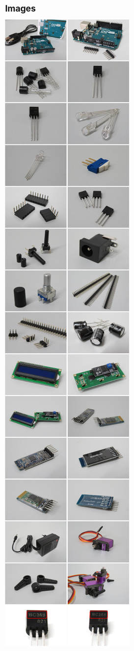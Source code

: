 # Images

[<img src="https://raw.githubusercontent.com/deltarobotone/image_database/master/electronic_parts/electronic_parts%20(1).PNG" width="200">](https://raw.githubusercontent.com/deltarobotone/image_database/master/electronic_parts/electronic_parts%20(1).PNG)
[<img src="https://raw.githubusercontent.com/deltarobotone/image_database/master/electronic_parts/electronic_parts%20(2).PNG" width="200">](https://raw.githubusercontent.com/deltarobotone/image_database/master/electronic_parts/electronic_parts%20(2).PNG)
[<img src="https://raw.githubusercontent.com/deltarobotone/image_database/master/electronic_parts/electronic_parts%20(3).PNG" width="200">](https://raw.githubusercontent.com/deltarobotone/image_database/master/electronic_parts/electronic_parts%20(3).PNG)
[<img src="https://raw.githubusercontent.com/deltarobotone/image_database/master/electronic_parts/electronic_parts%20(4).PNG" width="200">](https://raw.githubusercontent.com/deltarobotone/image_database/master/electronic_parts/electronic_parts%20(4).PNG)
[<img src="https://raw.githubusercontent.com/deltarobotone/image_database/master/electronic_parts/electronic_parts%20(5).PNG" width="200">](https://raw.githubusercontent.com/deltarobotone/image_database/master/electronic_parts/electronic_parts%20(5).PNG)
[<img src="https://raw.githubusercontent.com/deltarobotone/image_database/master/electronic_parts/electronic_parts%20(6).PNG" width="200">](https://raw.githubusercontent.com/deltarobotone/image_database/master/electronic_parts/electronic_parts%20(6).PNG)
[<img src="https://raw.githubusercontent.com/deltarobotone/image_database/master/electronic_parts/electronic_parts%20(7).PNG" width="200">](https://raw.githubusercontent.com/deltarobotone/image_database/master/electronic_parts/electronic_parts%20(7).PNG)
[<img src="https://raw.githubusercontent.com/deltarobotone/image_database/master/electronic_parts/electronic_parts%20(8).PNG" width="200">](https://raw.githubusercontent.com/deltarobotone/image_database/master/electronic_parts/electronic_parts%20(8).PNG)
[<img src="https://raw.githubusercontent.com/deltarobotone/image_database/master/electronic_parts/electronic_parts%20(9).PNG" width="200">](https://raw.githubusercontent.com/deltarobotone/image_database/master/electronic_parts/electronic_parts%20(9).PNG)
[<img src="https://raw.githubusercontent.com/deltarobotone/image_database/master/electronic_parts/electronic_parts%20(10).PNG" width="200">](https://raw.githubusercontent.com/deltarobotone/image_database/master/electronic_parts/electronic_parts%20(10).PNG)
[<img src="https://raw.githubusercontent.com/deltarobotone/image_database/master/electronic_parts/electronic_parts%20(11).PNG" width="200">](https://raw.githubusercontent.com/deltarobotone/image_database/master/electronic_parts/electronic_parts%20(11).PNG)
[<img src="https://raw.githubusercontent.com/deltarobotone/image_database/master/electronic_parts/electronic_parts%20(12).PNG" width="200">](https://raw.githubusercontent.com/deltarobotone/image_database/master/electronic_parts/electronic_parts%20(12).PNG)
[<img src="https://raw.githubusercontent.com/deltarobotone/image_database/master/electronic_parts/electronic_parts%20(13).PNG" width="200">](https://raw.githubusercontent.com/deltarobotone/image_database/master/electronic_parts/electronic_parts%20(13).PNG)
[<img src="https://raw.githubusercontent.com/deltarobotone/image_database/master/electronic_parts/electronic_parts%20(14).PNG" width="200">](https://raw.githubusercontent.com/deltarobotone/image_database/master/electronic_parts/electronic_parts%20(14).PNG)
[<img src="https://raw.githubusercontent.com/deltarobotone/image_database/master/electronic_parts/electronic_parts%20(15).PNG" width="200">](https://raw.githubusercontent.com/deltarobotone/image_database/master/electronic_parts/electronic_parts%20(15).PNG)
[<img src="https://raw.githubusercontent.com/deltarobotone/image_database/master/electronic_parts/electronic_parts%20(16).PNG" width="200">](https://raw.githubusercontent.com/deltarobotone/image_database/master/electronic_parts/electronic_parts%20(16).PNG)
[<img src="https://raw.githubusercontent.com/deltarobotone/image_database/master/electronic_parts/electronic_parts%20(17).PNG" width="200">](https://raw.githubusercontent.com/deltarobotone/image_database/master/electronic_parts/electronic_parts%20(17).PNG)
[<img src="https://raw.githubusercontent.com/deltarobotone/image_database/master/electronic_parts/electronic_parts%20(18).PNG" width="200">](https://raw.githubusercontent.com/deltarobotone/image_database/master/electronic_parts/electronic_parts%20(18).PNG)
[<img src="https://raw.githubusercontent.com/deltarobotone/image_database/master/electronic_parts/electronic_parts%20(19).PNG" width="200">](https://raw.githubusercontent.com/deltarobotone/image_database/master/electronic_parts/electronic_parts%20(19).PNG)
[<img src="https://raw.githubusercontent.com/deltarobotone/image_database/master/electronic_parts/electronic_parts%20(20).PNG" width="200">](https://raw.githubusercontent.com/deltarobotone/image_database/master/electronic_parts/electronic_parts%20(20).PNG)
[<img src="https://raw.githubusercontent.com/deltarobotone/image_database/master/electronic_parts/electronic_parts%20(21).PNG" width="200">](https://raw.githubusercontent.com/deltarobotone/image_database/master/electronic_parts/electronic_parts%20(21).PNG)
[<img src="https://raw.githubusercontent.com/deltarobotone/image_database/master/electronic_parts/electronic_parts%20(22).PNG" width="200">](https://raw.githubusercontent.com/deltarobotone/image_database/master/electronic_parts/electronic_parts%20(22).PNG)
[<img src="https://raw.githubusercontent.com/deltarobotone/image_database/master/electronic_parts/electronic_parts%20(23).PNG" width="200">](https://raw.githubusercontent.com/deltarobotone/image_database/master/electronic_parts/electronic_parts%20(23).PNG)
[<img src="https://raw.githubusercontent.com/deltarobotone/image_database/master/electronic_parts/electronic_parts%20(24).PNG" width="200">](https://raw.githubusercontent.com/deltarobotone/image_database/master/electronic_parts/electronic_parts%20(24).PNG)
[<img src="https://raw.githubusercontent.com/deltarobotone/image_database/master/electronic_parts/electronic_parts%20(25).PNG" width="200">](https://raw.githubusercontent.com/deltarobotone/image_database/master/electronic_parts/electronic_parts%20(25).PNG)
[<img src="https://raw.githubusercontent.com/deltarobotone/image_database/master/electronic_parts/electronic_parts%20(26).PNG" width="200">](https://raw.githubusercontent.com/deltarobotone/image_database/master/electronic_parts/electronic_parts%20(26).PNG)
[<img src="https://raw.githubusercontent.com/deltarobotone/image_database/master/electronic_parts/electronic_parts%20(27).PNG" width="200">](https://raw.githubusercontent.com/deltarobotone/image_database/master/electronic_parts/electronic_parts%20(27).PNG)
[<img src="https://raw.githubusercontent.com/deltarobotone/image_database/master/electronic_parts/electronic_parts%20(28).png" width="200">](https://raw.githubusercontent.com/deltarobotone/image_database/master/electronic_parts/electronic_parts%20(28).png)
[<img src="https://raw.githubusercontent.com/deltarobotone/image_database/master/electronic_parts/electronic_parts%20(29).PNG" width="200">](https://raw.githubusercontent.com/deltarobotone/image_database/master/electronic_parts/electronic_parts%20(29).PNG)
[<img src="https://raw.githubusercontent.com/deltarobotone/image_database/master/electronic_parts/electronic_parts%20(30).PNG" width="200">](https://raw.githubusercontent.com/deltarobotone/image_database/master/electronic_parts/electronic_parts%20(30).PNG)
